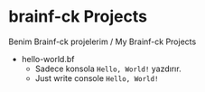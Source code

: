 # brainf-ck Projects

Benim Brainf-ck projelerim / My Brainf-ck Projects

- hello-world.bf
    - Sadece konsola `Hello, World!` yazdırır.
    - Just write console `Hello, World!`
